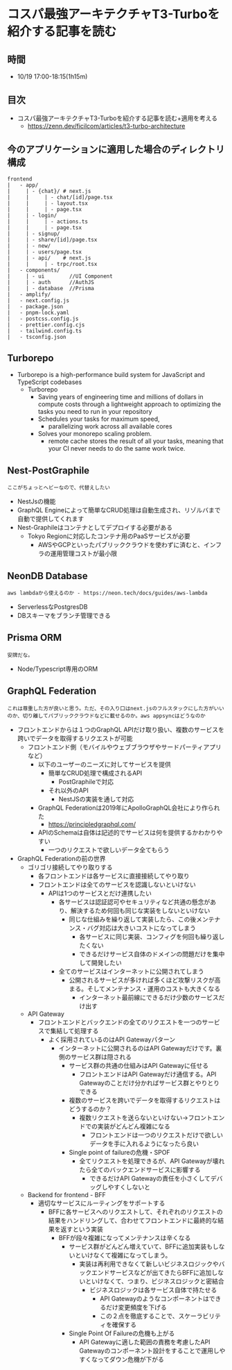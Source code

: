 # コスパ最強アーキテクチャT3-Turboを紹介する記事を読む

## 時間

- 10/19 17:00-18:15(1h15m)

## 目次

- コスパ最強アーキテクチャT3-Turboを紹介する記事を読む+適用を考える
  - https://zenn.dev/ficilcom/articles/t3-turbo-architecture

## 今のアプリケーションに適用した場合のディレクトリ構成

```plaintext
frontend
|   - app/
|     | - {chat}/ # next.js
|     |     | - chat/[id]/page.tsx
|     |     | - layout.tsx
|     |     | - page.tsx
|     | - login/ 
|     |     | - actions.ts
|     |     | - page.tsx
|     | - signup/ 
|     | - share/[id]/page.tsx
|     | - new/ 
|     | - users/page.tsx
|     | - api/    # next.js
|     |     | - trpc/root.tsx
|   - components/
|     | - ui        //UI Component
|     | - auth      //AuthJS
|     | - database  //Prisma
|   - amplify/
|   - next.config.js
|   - package.json
|   - pnpm-lock.yaml
|   - postcss.config.js
|   - prettier.config.cjs
|   - tailwind.config.ts
|   - tsconfig.json
```

## Turborepo

- Turborepo is a high-performance build system for JavaScript and TypeScript codebases
  - Turborepo 
    - Saving years of engineering time and millions of dollars in compute costs through a lightweight approach to optimizing the tasks you need to run in your repository
    - Schedules your tasks for maximum speed, 
      - parallelizing work across all available cores
    - Solves your monorepo scaling problem. 
      - remote cache stores the result of all your tasks, meaning that your CI never needs to do the same work twice.

## Nest-PostGraphile

`ここがちょっとヘビーなので、代替えしたい`

- NestJsの機能
- GraphQL Engineによって簡単なCRUD処理は自動生成され、リゾルバまで自動で提供してくれます
- Nest-Graphileはコンテナとしてデプロイする必要がある
    - Tokyo Regionに対応したコンテナ用のPaaSサービスが必要
        - AWSやGCPといったパブリッククラウドを使わずに済むと、インフラの運用管理コストが最小限

## NeonDB Database

`aws lambdaから使えるのか - https://neon.tech/docs/guides/aws-lambda`

- ServerlessなPostgresDB
- DBスキーマをブランチ管理できる

## Prisma ORM

`安牌だな。`

- Node/Typescript専用のORM

## GraphQL Federation

`これは尊重した方が良いと思う。ただ、その入り口はnext.jsのフルスタックにした方がいいのか、切り離してパブリッククラウドなどに載せるのか。aws appsyncはどうなのか`

- フロントエンドからは１つのGraphQL APIだけ取り扱い、複数のサービスを跨いでデータを取得するリクエストが可能
    - フロントエンド側（モバイルやウェブブラウザやサードパーティアプリなど）
        - 以下のユーザーのニーズに対してサービスを提供
            - 簡単なCRUD処理で構成されるAPI
                - PostGraphileで対応
            - それ以外のAPI
                - NestJSの実装を通して対応
        - GraphQL Federationは2019年にApolloGraphQL会社により作られた
            - https://principledgraphql.com/
        - APIのSchemaは自体は記述的でサービスは何を提供するかわかりやすい
            - 一つのリクエストで欲しいデータ全てもらう
- GraphQL Federationの前の世界
    - ゴリゴリ接続してやり取りする
        - 各フロントエンドは各サービスに直接接続してやり取り
        - フロントエンドは全てのサービスを認識しないといけない
            - APIは1つのサービスとだけ連携したい
                - 各サービスは認証認可やセキュリティなど共通の懸念があり、解決するため何回も同じな実装をしないといけない
                    - 同じな仕組みを繰り返して実装したら、この後メンテナンス・バグ対応は大きいコストになってしまう
                        - 各サービスに同じ実装、コンフィグを何回も繰り返したくない
                        - できるだけサービス自体のドメインの問題だけを集中して開発したい
                - 全てのサービスはインターネットに公開されてしまう
                    - 公開されるサービスが多ければ多くほど攻撃リスクが高まる。そしてメンテナンス・運用のコストも大きくなる
                        - インターネット最前線にできるだけ少数のサービスだけ出す
    - API Gateway
        - フロントエンドとバックエンドの全てのリクエストを一つのサービスで集結して処理する
            - よく採用されているのはAPI Gatewayパターン
                - インターネットに公開されるのはAPI Gatewayだけです。裏側のサービス群は隠される
                    - サービス群の共通の仕組みはAPI Gatewayに任せる
                        - フロントエンドはAPI Gatewayだけ通信する。API Gatewayのことだけ分かればサービス群とやりとりできる
                    - 複数のサービスを跨いでデータを取得するリクエストはどうするのか？
                        - 複数リクエストを送らないといけない→フロントエンドでの実装がどんどん複雑になる
                            - フロントエンドは一つのリクエストだけで欲しいデータを手に入れるようになったら良い
                    - Single point of failureの危機・SPOF	
                        - 全てリクエストを処理できるが、API Gatewayが壊れたら全てのバックエンドサービスに影響する
                            - できるだけAPI Gatewayの責任を小さくしてデバッグしやすくしないと
    - Backend for frontend - BFF
        - 適切なサービスにルーティングをサポートする
            - BFFに各サービスへのリクエストして、それぞれのリクエストの結果をハンドリングして、合わせてフロントエンドに最終的な結果を返すという実装
                - BFFが段々複雑になってメンテナンスは辛くなる
                    - サービス群がどんどん増えていて、BFFに追加実装もしないといけなくて複雑になってしまう。
                        - 実装は再利用できなくて新しいビジネスロジックやバックエンドサービスなどが出てきたらBFFに追加しないといけなくて、つまり、ビジネスロジックと密結合
                            - ビジネスロジックは各サービス自体で持たせる
                                - API Gatewayのようなコンポーネントはできるだけ変更頻度を下げる
                                - この２点を徹底することで、スケーラビリティを確保する
                    - Single Point Of Failureの危機も上がる
                        - API Gatewayに適した範囲の責務を考慮したAPI Gatewayのコンポーネント設計をすることで運用しやすくなってダウン危機が下がる
